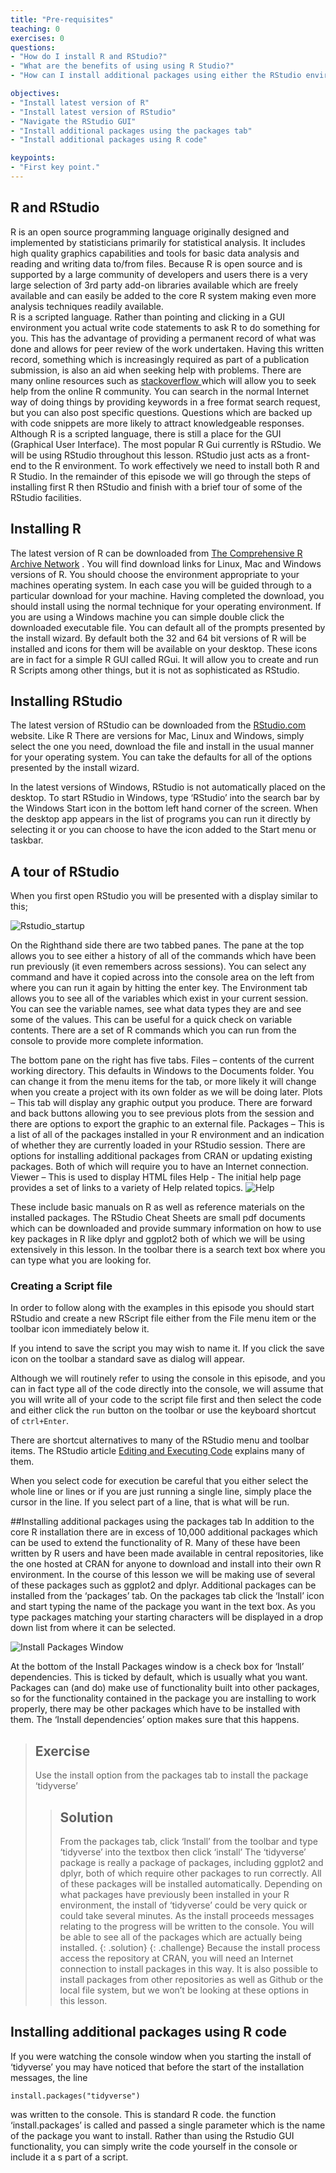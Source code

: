 ```yaml
---
title: "Pre-requisites"
teaching: 0
exercises: 0
questions:
- "How do I install R and RStudio?"
- "What are the benefits of using using R Studio?"
- "How can I install additional packages using either the RStudio environment or simple R code"

objectives:
- "Install latest version of R" 
- "Install latest version of RStudio" 
- "Navigate the RStudio GUI"
- "Install additional packages using the packages tab"
- "Install additional packages using R code" 

keypoints:
- "First key point."
---
```


## R and RStudio

R is an open source programming language originally designed and implemented by statisticians primarily for statistical analysis. It includes high quality graphics capabilities and tools for basic data analysis and reading and writing data to/from files.
Because R is open source and is supported by a large community of developers and users there is a very large selection of 3rd party add-on libraries available which are freely available and can easily be added to the core R system making even more analysis techniques readily available.  
R is a scripted language. Rather than pointing and clicking in a GUI environment you actual write code statements to ask R to do something for you. This has the advantage of providing a permanent record of what was done and allows for peer review of the work undertaken.
Having this written record, something which is increasingly required as part of a publication submission, is also an aid when seeking help with problems. 
There are many online resources such as [stackoverflow ]( https://stackoverflow.com/questions/tagged/r)  which will allow you to seek help from the online R community. You can search in the normal Internet way of doing things by providing keywords in a free format search request, but you can also post specific questions. Questions which are backed up with code snippets are more likely to attract knowledgeable responses.
Although R is a scripted language, there is still a place for the GUI (Graphical User Interface). The most popular R Gui currently is RStudio. We will be using RStudio throughout this lesson. RStudio just acts as a front-end to the R environment. To work effectively we need to install both R and R Studio.
In the remainder of this episode we will go through the steps of installing first R then RStudio and finish with a brief tour of some of the RStudio facilities.

## Installing R
The latest version of R can be downloaded from [The Comprehensive R Archive Network]( https://cran.r-project.org/) . You will find download links for Linux, Mac and Windows versions of R. You should choose the environment appropriate to your machines operating system. In each case you will be guided through to a particular download for your machine. 
Having completed the download, you should install using the normal technique for your operating environment. If you are using a Windows machine you can simple double click the downloaded executable file.  You can default all of the prompts presented by the install wizard. By default both the 32 and 64 bit versions of R will be installed and icons for them will be available on your desktop.
These icons are in fact for a simple R GUI called RGui. It will allow you to create and run R Scripts among other things, but it is not as sophisticated as RStudio. 
## Installing RStudio
The latest version of RStudio can be downloaded from the [RStudio.com]( https://www.rstudio.com/) website.
Like R There are versions for Mac, Linux and Windows, simply select the one you need, download the file and install in the usual manner for your operating system. You can take the defaults for all of the options presented by the install wizard.

In the latest versions of Windows, RStudio is not automatically placed on the desktop. To start RStudio in Windows, type ‘RStudio’ into the search bar by the Windows Start icon in the bottom left hand corner of the screen. When the desktop app appears in the list of programs you can run it directly by selecting it or you can choose to have the icon added to the Start menu or taskbar. 

## A tour of RStudio
When you first open RStudio you will be presented with a display similar to this;

![Rstudio_startup](../fig/R_00_Rstudio_01.png)

On the Righthand side there are two tabbed panes. The pane at the top allows you to see either a history of all of the commands which have been run previously (it even remembers across sessions).  You can select any command and have it copied across into the console area on the left from where you can run it again by hitting the enter key. The Environment tab allows you to see all of the variables which exist in your current session. You can see the variable names, see what data types they are and see some of the values.  This can be useful for a quick check on variable contents. There are a set of R commands which you can run from the console to provide more complete information.

The bottom pane on the right has five tabs. 
Files – contents of the current working directory. This defaults in Windows to the Documents folder.  You can change it from the menu items for the tab, or more likely it will change when you create a project with its own folder as we will be doing later. 
Plots – This tab will display any graphic output you produce. There are forward and back buttons allowing you to see previous plots from the session and there are options to export the graphic to an external file.
Packages – This is a list of all of the packages installed in your R environment and an indication of whether they are currently loaded in your RStudio session. There are options for installing additional packages from CRAN or updating existing packages. Both of which will require you to have an Internet connection.
Viewer – This is used to display HTML files
Help -  The initial help page provides a set of links to a variety of Help related topics. ![Help](../fig/R_00_Rstudio_02.png)

These include basic manuals on R  as well as reference materials on the installed packages. The RStudio Cheat Sheets are small pdf documents which can be downloaded and provide summary information on how to use key packages in R like dplyr and ggplot2 both of which we will be using extensively in this lesson.
In the toolbar there is a search text box where you can type what you are looking for.
### Creating a Script file
In order to follow along with the examples in this episode you should start RStudio and create a new RScript file either from the File menu item or the toolbar icon immediately below it.

If you intend to save the script you may wish to name it. If you click the save icon on the toolbar a standard save as dialog will appear.

Although we will routinely refer to using the console in this episode, and you can in fact type all of the code directly into the console, we will assume that you will write all of your code to the script file first and then select the code and either click the `run` button on the toolbar or use the keyboard shortcut of `ctrl+Enter`.

There are shortcut alternatives to many of the RStudio menu and toolbar items. The RStudio article [Editing and Executing Code](https://support.rstudio.com/hc/en-us/articles/200484448-Editing-and-Executing-Code) explains many of them.

When you select code for execution be careful that you either select the whole line or lines or if you are just running a single line, simply place the cursor in the line. If you select part of a line, that is what will be run.

##Installing additional packages using the packages tab
In addition to the core R installation there are in excess of 10,000 additional packages which can be used to extend the functionality of R. Many of these have been written by R users and have been made available in central repositories, like the one hosted at CRAN for anyone to download and install into their own R environment. In the course of this lesson we will be making use of several of these packages such as ggplot2 and dplyr. 
Additional packages can be installed from the ‘packages’ tab.
On the packages tab click the ‘Install’ icon and start typing the name of the package you want in the text box. As you type packages matching your starting characters will be displayed in a drop down list from where it can be selected.

![Install Packages Window](../fig/R_00_Rstudio_03.png)

At the bottom of the Install Packages window is a check box for ‘Install’ dependencies. This is ticked by default, which is usually what you want. Packages can (and do) make use of functionality built into other packages, so for the functionality contained in the package you are installing to work properly, there may be other packages which have to be installed with them. The ‘Install dependencies’ option makes sure that this happens.

> ## Exercise
> Use the install option from the packages tab to install the package ‘tidyverse’
> 
> 
> > ## Solution
> > From the packages tab, click ‘Install’ from the toolbar and type ‘tidyverse’ into the textbox then click ‘install’
> > The ‘tidyverse’ package is really a package of packages, including ggplot2 and dplyr, both of which require other packages to run correctly. All of these packages will be installed automatically. 
> > Depending on what packages have previously been installed in your R environment, the install of ‘tidyverse’ could be very quick or could take several minutes.
> > As the install proceeds messages relating to the progress will be written to the console. You will be able to see all of the packages which are actually being installed.
> {: .solution}
{: .challenge}
Because the install process access the repository at CRAN, you will need an Internet connection to install packages in this way.
It is also possible to install packages from other repositories as well as Github or the local file system, but we won’t be looking at these options in this lesson.


## Installing additional packages using R code
If you were watching the console window when you starting the install of ‘tidyverse’ you may have noticed that before the start of the installation messages, the line

~~~
install.packages("tidyverse")
~~~

was written to the console. 
This is standard R code. the function ‘install.packages’ is called and passed a single parameter which is the name of the package you want to install.
Rather than using the Rstudio GUI functionality, you can simply write the code yourself in the console or include it a s part of a script.

